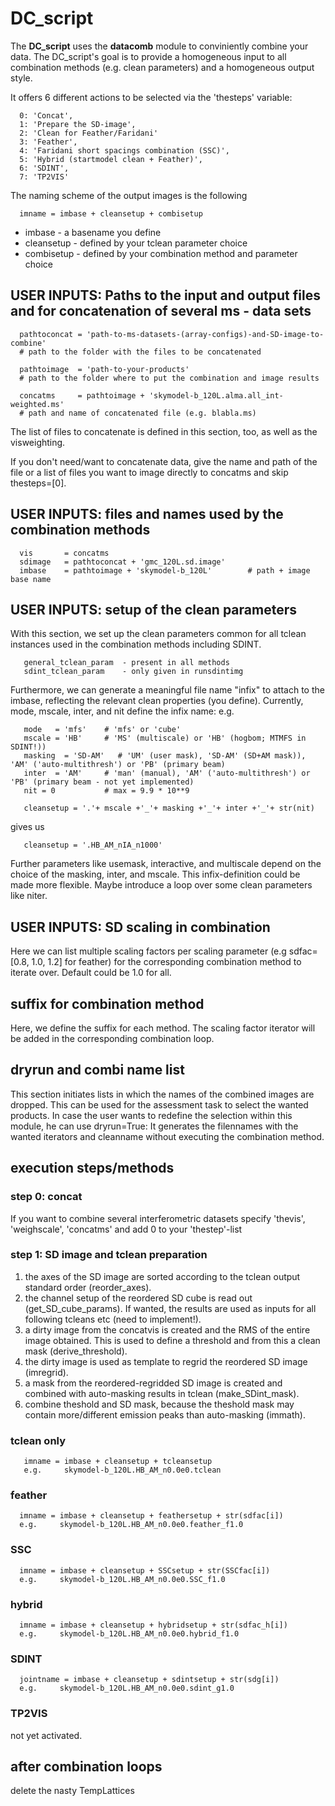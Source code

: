 # DC_script

The **DC_script** uses the **datacomb** module to conviniently combine 
your data. The DC_script's goal is to provide a homogeneous input to all 
combination methods (e.g. clean parameters) and a homogeneous output 
style.

It offers 6 different actions to be selected via the 'thesteps' variable:

      0: 'Concat',
      1: 'Prepare the SD-image',
      2: 'Clean for Feather/Faridani'
      3: 'Feather', 
      4: 'Faridani short spacings combination (SSC)',
      5: 'Hybrid (startmodel clean + Feather)',
      6: 'SDINT',
      7: 'TP2VIS'

The naming scheme of the output images is the following

      imname = imbase + cleansetup + combisetup

- imbase     - a basename you define
- cleansetup - defined by your tclean parameter choice
- combisetup - defined by your combination method and parameter choice



## USER INPUTS: Paths to the input and output files and for concatenation of several ms - data sets

      pathtoconcat = 'path-to-ms-datasets-(array-configs)-and-SD-image-to-combine'   
      # path to the folder with the files to be concatenated
      
      pathtoimage  = 'path-to-your-products'                         
      # path to the folder where to put the combination and image results
      
      concatms     = pathtoimage + 'skymodel-b_120L.alma.all_int-weighted.ms'       
      # path and name of concatenated file (e.g. blabla.ms)

The list of files to concatenate is defined in this section, too, 
as well as the visweighting.

If you don't need/want to concatenate data, give the name and path 
of the file or a list of files you want to image directly to concatms 
and skip thesteps=[0].

      
   
## USER INPUTS: files and names used by the combination methods 
      
      vis       = concatms 
      sdimage   = pathtoconcat + 'gmc_120L.sd.image'
      imbase    = pathtoimage + 'skymodel-b_120L'        # path + image base name


##  USER INPUTS: setup of the clean parameters

With this section, we set up the clean parameters common for all tclean 
instances used in the combination methods including SDINT.

       general_tclean_param  - present in all methods
       sdint_tclean_param    - only given in runsdintimg

Furthermore, we can generate a meaningful file name "infix" to attach 
to the imbase, reflecting the relevant clean properties (you define). 
Currently, mode, mscale, inter, and nit define the infix name: e.g.

       mode   = 'mfs'    # 'mfs' or 'cube'
       mscale = 'HB'     # 'MS' (multiscale) or 'HB' (hogbom; MTMFS in SDINT!)) 
       masking  = 'SD-AM'   # 'UM' (user mask), 'SD-AM' (SD+AM mask)), 'AM' ('auto-multithresh') or 'PB' (primary beam)
       inter  = 'AM'     # 'man' (manual), 'AM' ('auto-multithresh') or 'PB' (primary beam - not yet implemented)
       nit = 0           # max = 9.9 * 10**9 

       cleansetup = '.'+ mscale +'_'+ masking +'_'+ inter +'_'+ str(nit)

gives us 
 
       cleansetup = '.HB_AM_nIA_n1000'

Further parameters like usemask, interactive, and multiscale depend on 
the choice of the masking, inter, and mscale. 
This infix-definition could be made more flexible.
Maybe introduce a loop over some clean parameters like niter.



##  USER INPUTS: SD scaling in combination

Here we can list multiple scaling factors per scaling parameter 
(e.g sdfac=[0.8, 1.0, 1.2] for feather) for the corresponding 
combination method to iterate over. Default could be 1.0 for all.



## suffix for combination method

Here, we define the suffix for each method. The scaling factor iterator 
will be added in the corresponding combination loop.



## dryrun and combi name list

This section initiates lists in which the names of the combined images 
are dropped. This can be used for the assessment task to select the wanted 
products. In case the user wants to redefine the selection within this 
module, he can use dryrun=True: It generates the filennames with the wanted 
iterators and cleanname without executing the combination method.



## execution steps/methods

### step 0: concat

If you want to combine several interferometric datasets specify 
'thevis', 'weighscale', 'concatms' and add 0 to your 'thestep'-list 



### step 1: SD image and tclean preparation
1) the axes of the SD image are sorted according to the tclean 
output standard order (reorder_axes). 
2) the channel setup of the reordered SD cube is read out (get_SD_cube_params). 
If wanted, the results are used as inputs for all following tcleans etc (need to implement!).
3) a dirty image from the concatvis is created and the RMS of the entire image obtained. 
This is used to define a threshold and from this a clean mask (derive_threshold).
4) the dirty image is used as template to regrid the reordered SD image (imregrid).
5) a mask from the reordered-regridded SD image is created and combined 
with auto-masking results in tclean (make_SDint_mask).
6) combine theshold and SD mask, because the theshold mask may 
contain more/different emission peaks than auto-masking (immath).


### tclean only

       imname = imbase + cleansetup + tcleansetup
       e.g.     skymodel-b_120L.HB_AM_n0.0e0.tclean


### feather

      imname = imbase + cleansetup + feathersetup + str(sdfac[i]) 
      e.g.     skymodel-b_120L.HB_AM_n0.0e0.feather_f1.0


### SSC

      imname = imbase + cleansetup + SSCsetup + str(SSCfac[i]) 
      e.g.     skymodel-b_120L.HB_AM_n0.0e0.SSC_f1.0


### hybrid

      imname = imbase + cleansetup + hybridsetup + str(sdfac_h[i]) 
      e.g.     skymodel-b_120L.HB_AM_n0.0e0.hybrid_f1.0


### SDINT 

      jointname = imbase + cleansetup + sdintsetup + str(sdg[i]) 
      e.g.     skymodel-b_120L.HB_AM_n0.0e0.sdint_g1.0


### TP2VIS
not yet activated.


## after combination loops
delete the nasty TempLattices








